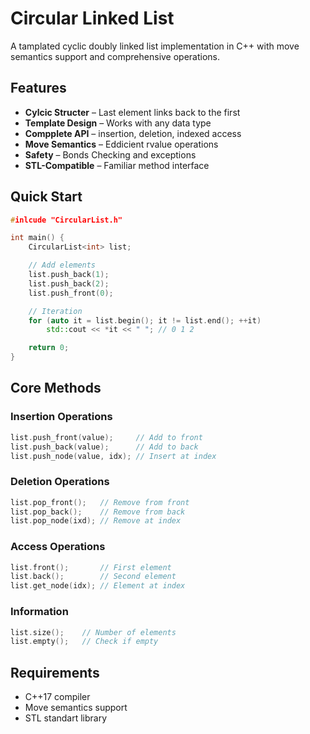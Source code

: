 # Circular Linked List

A tamplated cyclic doubly linked list implementation in C++
with move semantics support and comprehensive operations.

## Features

- **Cylcic Structer** – Last element links back to the first
- **Template Design** – Works with any data type
- **Compplete API** – insertion, deletion, indexed access
- **Move Semantics** – Eddicient rvalue operations
- **Safety** – Bonds Checking and exceptions
- **STL-Compatible** – Familiar method interface

## Quick Start

```cpp
#inlcude "CircularList.h"

int main() {
	CircularList<int> list;

	// Add elements
	list.push_back(1);
	list.push_back(2);
	list.push_front(0);

	// Iteration
	for (auto it = list.begin(); it != list.end(); ++it)
		std::cout << *it << " "; // 0 1 2

	return 0;
}
```

## Core Methods

### Insertion Operations

```cpp
list.push_front(value);		// Add to front
list.push_back(value);		// Add to back
list.push_node(value, idx);	// Insert at index
```

### Deletion Operations

```cpp
list.pop_front();	// Remove from front
list.pop_back();	// Remove from back
list.pop_node(ixd);	// Remove at index
```

### Access Operations

```cpp
list.front();		// First element
list.back();		// Second element
list.get_node(idx);	// Element at index
```

### Information

```cpp
list.size();	// Number of elements
list.empty();	// Check if empty
```

## Requirements

- C++17 compiler
- Move semantics support
- STL standart library